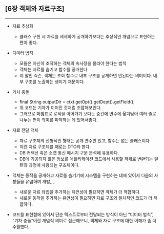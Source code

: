 ## [6장 객체와 자료구조]

---

- 자료 추상화
    - 클래스 구현 시 자료를 세세하게 공개하기보다는 추상적인 개념으로 표현하는 편이 좋다.
- 디미터 법칙
    - 모듈은 자신이 조작하는 객체의 속사정을 몰라야 한다는 법칙
    - 객체는 자료를 숨기고 함수를 공개한다
    - 이 말인 즉슨, 객체는 조회 함수로 내부 구조를 공개하면 안된다는 의미이다. 내부 구조를 노출하는 셈이기 때문이다.
- 기차 충돌
    - final String outputDir = ctxt.getOpt().getDept().getField();
    - 위 코드는 기차가 이어진 것처럼 조잡해보인다.
    - 그러므로 마침표로 로직을 이어가기 보다는 중간에 변수에 옮겨담아 여러 줄로 나누는 편이 의미를 파악하는 데 있어서좋다.
- 자료 전달 객체
    - 자료 구조체의 전형적인 형태는 공개 변수만 있고, 함수는 없는 클래스이다.
    - 이런 자료 구조체를 때로는 DTO라 한다.
    - DB 커넥션 혹은 소켓 통신 메시지 구문 분석에 유용하다.
    - DB에 가공되지 않은 정보를 애플리케이션 코드에서 사용할 객체로 변환되는 일련의 과정에 사용되는 구조체이다.
    
- 객체는 동작을 공개하고 자료를 숨기기에 시스템을 구현하는 데에 있어서 다음의 사항들을 유념하며 개발,,,
    - 새로운 자료 타입을 추가하는 유연성이 필요하면 객체가 더 적합하다.
    - 새로운 동작을 추가하는 유연성이 필요하면 자료 구조와 절차적인 코드가 더 적합하다.
    
- 코드를 표현함에 있어서 단순 텍스트로부터 전달되는 방식이 아닌 “디미터 법칙”, “기차 충돌”이란 개념적 의미로 접근해보니, 객체와 자료 구조에 대한 이해가 좀 더 수월했다.
